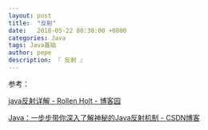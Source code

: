 ```yaml
---
layout: post
title:  "反射"
date:   2018-05-22 08:38:00 +0800
categories: Java
tags: Java基础
author: pepe
description: 『 反射 』
---
```






参考：

[java反射详解 - Rollen Holt - 博客园](https://www.cnblogs.com/rollenholt/archive/2011/09/02/2163758.html)

[Java：一步步带你深入了解神秘的Java反射机制 - CSDN博客](https://blog.csdn.net/carson_ho/article/details/80921333)



